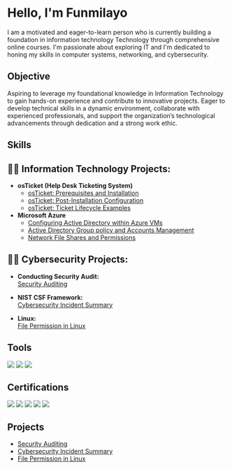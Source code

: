 # Hello, I'm Funmilayo
I am a motivated and eager-to-learn person who is currently building a foundation in information technology Technology through  comprehensive online courses. I'm passionate about exploring IT and I'm dedicated to honing my skills in computer systems, networking, and cybersecurity.

## Objective
Aspiring to leverage my foundational knowledge in Information Technology to gain hands-on experience and contribute to innovative projects. Eager to develop technical skills in a dynamic environment, collaborate with experienced professionals, and support the organization’s technological advancements through dedication and a strong work ethic.

## Skills

<h2>👨‍💻 Information Technology Projects:</h2>

- <b>osTicket (Help Desk Ticketing System)</b>
  - [osTicket: Prerequisites and Installation](https://github.com/funmibam/osticket-prereqs)
  - [osTicket: Post-Installation Configuration](https://github.com/funmibam/post-install-config)
  - [osTicket: Ticket Lifecycle Examples](https://github.com/funmibam/ticket-lifecycle)
- <b>Microsoft Azure</b>
  - [Configuring Active Directory within Azure VMs](https://github.com/funmibam/configure-ad)
  - [Active Directory Group policy and Accounts Management ](https://github.com/funmibam/active-directory-group-policy-management)
  - [Network File Shares and Permissions](https://github.com/funmibam/network-file-shares-and-permissions)
    

<h2>👨‍💻 Cybersecurity Projects:</h2>

- **Conducting Security Audit:**  
  [Security Auditing](https://github.com/funmibam/Security-Auditing)

- **NIST CSF Framework:**  
  [Cybersecurity Incident Summary](https://github.com/funmibam/Cybersecurity-Incident-Summary-)

- **Linux:**  
  [File Permission in Linux](https://docs.google.com/document/d/1XtuN2CtIExZvnQ44gdFQn-vmT0JX3ji5mAwmp2IoX8E/edit)



## Tools
<div>
    <img src="https://img.shields.io/badge/-Cisco%20Packet%20Tracer-1A9CD2?&style=for-the-badge&logo=Cisco&logoColor=white" />
    <img src="https://img.shields.io/badge/-NETLAB%2B-009639?&style=for-the-badge&logo=NetLab&logoColor=white" />
    <img src="https://img.shields.io/badge/-Microsoft%20Azure-0078D4?&style=for-the-badge&logo=Microsoft%20Azure&logoColor=white" />
</div>




## Certifications
<div>
    <img src="https://img.shields.io/badge/-Security%2B-FF0000?&style=for-the-badge&logo=CompTIA&logoColor=white" />
    <img src="https://img.shields.io/badge/-Network%2B-007ACC?&style=for-the-badge&logo=CompTIA&logoColor=white" />
    <img src="https://img.shields.io/badge/-A%2B-4D4D4D?&style=for-the-badge&logo=CompTIA&logoColor=white" />
    <img src="https://img.shields.io/badge/-Google%20Cybersecurity%20Professional%20Certificate-4285F4?&style=for-the-badge&logo=Google&logoColor=white" />
    <img src="https://img.shields.io/badge/-CourseCareers-FF5722?&style=for-the-badge&logo=CourseCareers&logoColor=white" />
</div>


## Projects
- <a href="https://github.com/funmibam/Security-Auditing">Security Auditing</a>
- <a href="https://github.com/funmibam/Cybersecurity-Incident-Summary-">Cybersecurity Incident Summary</a>
- <a href="https://docs.google.com/document/d/1XtuN2CtIExZvnQ44gdFQn-vmT0JX3ji5mAwmp2IoX8E/edit">File Permission in Linux</a>


